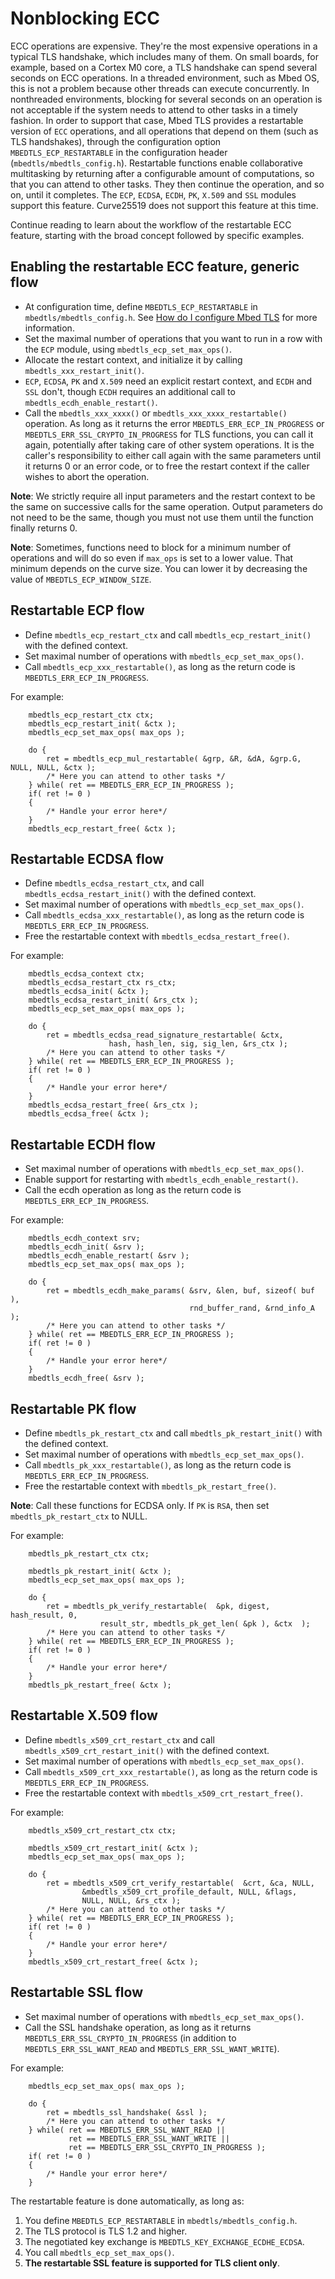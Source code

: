 # Nonblocking ECC

ECC operations are expensive. They're the most expensive operations in a typical TLS handshake, which includes many of them. On small boards, for example, based on a Cortex M0 core, a TLS handshake can spend several seconds on ECC operations. In a threaded environment, such as Mbed OS, this is not a problem because other threads can execute concurrently. In nonthreaded environments, blocking for several seconds on an operation is not acceptable if the system needs to attend to other tasks in a timely fashion. In order to support that case, Mbed TLS provides a restartable version of `ECC` operations, and all operations that depend on them (such as TLS handshakes), through the configuration option `MBEDTLS_ECP_RESTARTABLE` in the configuration header (`mbedtls/mbedtls_config.h`). Restartable functions enable collaborative multitasking by returning after a configurable amount of computations, so that you can attend to other tasks. They then continue the operation, and so on, until it completes. The `ECP`, `ECDSA`, `ECDH`, `PK`, `X.509` and `SSL` modules support this feature. Curve25519 does not support this feature at this time.

Continue reading to learn about the workflow of the restartable ECC feature, starting with the broad concept followed by specific examples.

## Enabling the restartable ECC feature, generic flow

* At configuration time, define `MBEDTLS_ECP_RESTARTABLE` in `mbedtls/mbedtls_config.h`. See [How do I configure Mbed TLS](../compiling-and-building/how-do-i-configure-mbedtls.md) for more information.
* Set the maximal number of operations that you want to run in a row with the `ECP` module, using `mbedtls_ecp_set_max_ops()`.
* Allocate the restart context, and initialize it by calling `mbedtls_xxx_restart_init()`.
* `ECP`, `ECDSA`, `PK` and `X.509` need an explicit restart context, and `ECDH` and `SSL` don't, though `ECDH` requires an additional call to `mbedtls_ecdh_enable_restart()`.
* Call the `mbedtls_xxx_xxxx()` or `mbedtls_xxx_xxxx_restartable()` operation. As long as it returns the error `MBEDTLS_ERR_ECP_IN_PROGRESS` or `MBEDTLS_ERR_SSL_CRYPTO_IN_PROGRESS` for TLS functions, you can call it again, potentially after taking care of other system operations. It is the caller's responsibility to either call again with the same parameters until it returns 0 or an error code, or to free the restart context if the caller wishes to abort the operation.

**Note**: We strictly require all input parameters and the restart context to be the same on successive calls for the same operation. Output parameters do not need to be the same, though you must not use them until the function finally returns 0.

**Note**: Sometimes, functions need to block for a minimum number of operations and will do so even if `max_ops` is set to a lower value. That minimum depends on the curve size. You can lower it by decreasing the value of `MBEDTLS_ECP_WINDOW_SIZE`.

## Restartable ECP flow

* Define `mbedtls_ecp_restart_ctx` and call `mbedtls_ecp_restart_init()` with the defined context.
* Set maximal number of operations with `mbedtls_ecp_set_max_ops()`.
* Call `mbedtls_ecp_xxx_restartable()`, as long as the return code is `MBEDTLS_ERR_ECP_IN_PROGRESS`.

For example:

```
    mbedtls_ecp_restart_ctx ctx;
    mbedtls_ecp_restart_init( &ctx );
    mbedtls_ecp_set_max_ops( max_ops );

    do {
        ret = mbedtls_ecp_mul_restartable( &grp, &R, &dA, &grp.G, NULL, NULL, &ctx );
        /* Here you can attend to other tasks */
    } while( ret == MBEDTLS_ERR_ECP_IN_PROGRESS );
    if( ret != 0 )
    {
        /* Handle your error here*/
    }
    mbedtls_ecp_restart_free( &ctx );
```

## Restartable ECDSA flow

* Define `mbedtls_ecdsa_restart_ctx`, and call `mbedtls_ecdsa_restart_init()` with the defined context.
* Set maximal number of operations with `mbedtls_ecp_set_max_ops()`.
* Call `mbedtls_ecdsa_xxx_restartable()`, as long as the return code is `MBEDTLS_ERR_ECP_IN_PROGRESS`.
* Free the restartable context with `mbedtls_ecdsa_restart_free()`.

For example:

```
    mbedtls_ecdsa_context ctx;
    mbedtls_ecdsa_restart_ctx rs_ctx;
    mbedtls_ecdsa_init( &ctx );
    mbedtls_ecdsa_restart_init( &rs_ctx );
    mbedtls_ecp_set_max_ops( max_ops );

    do {
        ret = mbedtls_ecdsa_read_signature_restartable( &ctx,
                      hash, hash_len, sig, sig_len, &rs_ctx );
        /* Here you can attend to other tasks */
    } while( ret == MBEDTLS_ERR_ECP_IN_PROGRESS );
    if( ret != 0 )
    {
        /* Handle your error here*/
    }
    mbedtls_ecdsa_restart_free( &rs_ctx );
    mbedtls_ecdsa_free( &ctx );
```

## Restartable ECDH flow

* Set maximal number of operations with `mbedtls_ecp_set_max_ops()`.
* Enable support for restarting with `mbedtls_ecdh_enable_restart()`.
* Call the ecdh operation as long as the return code is `MBEDTLS_ERR_ECP_IN_PROGRESS`.

For example:
    
```
    mbedtls_ecdh_context srv;
    mbedtls_ecdh_init( &srv );
    mbedtls_ecdh_enable_restart( &srv );
    mbedtls_ecp_set_max_ops( max_ops );

    do {
        ret = mbedtls_ecdh_make_params( &srv, &len, buf, sizeof( buf ),
                                        rnd_buffer_rand, &rnd_info_A );
        /* Here you can attend to other tasks */
    } while( ret == MBEDTLS_ERR_ECP_IN_PROGRESS );
    if( ret != 0 )
    {
        /* Handle your error here*/
    }
    mbedtls_ecdh_free( &srv );
```

## Restartable PK flow

* Define `mbedtls_pk_restart_ctx` and call `mbedtls_pk_restart_init()` with the defined context.
* Set maximal number of operations with `mbedtls_ecp_set_max_ops()`.
* Call `mbedtls_pk_xxx_restartable()`, as long as the return code is `MBEDTLS_ERR_ECP_IN_PROGRESS`.
* Free the restartable context with `mbedtls_pk_restart_free()`.

**Note**: Call these functions for ECDSA only. If `PK` is `RSA`, then set `mbedtls_pk_restart_ctx` to NULL.

For example:

```
    mbedtls_pk_restart_ctx ctx;

    mbedtls_pk_restart_init( &ctx );
    mbedtls_ecp_set_max_ops( max_ops );

    do {
        ret = mbedtls_pk_verify_restartable(  &pk, digest, hash_result, 0,
                    result_str, mbedtls_pk_get_len( &pk ), &ctx  );
        /* Here you can attend to other tasks */
    } while( ret == MBEDTLS_ERR_ECP_IN_PROGRESS );
    if( ret != 0 )
    {
        /* Handle your error here*/
    }
    mbedtls_pk_restart_free( &ctx );
```

## Restartable X.509 flow

*  Define `mbedtls_x509_crt_restart_ctx` and call `mbedtls_x509_crt_restart_init()` with the defined context.
*  Set maximal number of operations with `mbedtls_ecp_set_max_ops()`.
*  Call `mbedtls_x509_crt_xxx_restartable()`, as long as the return code is `MBEDTLS_ERR_ECP_IN_PROGRESS`.
*  Free the restartable context with `mbedtls_x509_crt_restart_free()`.

For example:

```
    mbedtls_x509_crt_restart_ctx ctx;

    mbedtls_x509_crt_restart_init( &ctx );
    mbedtls_ecp_set_max_ops( max_ops );

    do {
        ret = mbedtls_x509_crt_verify_restartable(  &crt, &ca, NULL,
                &mbedtls_x509_crt_profile_default, NULL, &flags,
                NULL, NULL, &rs_ctx );
        /* Here you can attend to other tasks */
    } while( ret == MBEDTLS_ERR_ECP_IN_PROGRESS );
    if( ret != 0 )
    {
        /* Handle your error here*/
    }
    mbedtls_x509_crt_restart_free( &ctx );
```

## Restartable SSL flow

* Set maximal number of operations with `mbedtls_ecp_set_max_ops()`.
* Call the SSL handshake operation, as long as it returns `MBEDTLS_ERR_SSL_CRYPTO_IN_PROGRESS` (in addition to `MBEDTLS_ERR_SSL_WANT_READ` and `MBEDTLS_ERR_SSL_WANT_WRITE`).

For example:

```
    mbedtls_ecp_set_max_ops( max_ops );

    do {
        ret = mbedtls_ssl_handshake( &ssl );
        /* Here you can attend to other tasks */
    } while( ret == MBEDTLS_ERR_SSL_WANT_READ ||
             ret == MBEDTLS_ERR_SSL_WANT_WRITE ||
             ret == MBEDTLS_ERR_SSL_CRYPTO_IN_PROGRESS );
    if( ret != 0 )
    {
        /* Handle your error here*/
    }
```

The restartable feature is done automatically, as long as:

1. You define `MBEDTLS_ECP_RESTARTABLE` in `mbedtls/mbedtls_config.h`.
1. The TLS protocol is TLS 1.2 and higher.
1. The negotiated key exchange is `MBEDTLS_KEY_EXCHANGE_ECDHE_ECDSA`.
1. You call `mbedtls_ecp_set_max_ops()`.
1. **The restartable SSL feature is supported for TLS client only**.
